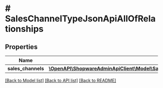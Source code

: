# # SalesChannelTypeJsonApiAllOfRelationships

## Properties

Name | Type | Description | Notes
------------ | ------------- | ------------- | -------------
**sales_channels** | [**\OpenAPI\ShopwareAdminApiClient\Model\SalesChannelTypeJsonApiAllOfRelationshipsSalesChannels**](SalesChannelTypeJsonApiAllOfRelationshipsSalesChannels.md) |  | [optional]

[[Back to Model list]](../../README.md#models) [[Back to API list]](../../README.md#endpoints) [[Back to README]](../../README.md)

